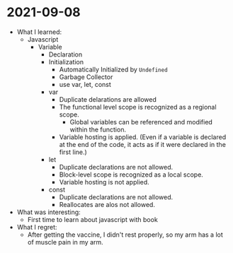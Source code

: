 # 2021-09-08

- What I learned: 
  - Javascript
    - Variable
      - Declaration
      - Initialization
        - Automatically Initialized by `Undefined`
        - Garbage Collector
        - use var, let, const
      - var
        - Duplicate delarations are allowed
        - The functional level scope is recognized as a regional scope.
          - Global variables can be referenced and modified within the function.
        - Variable hosting is applied. (Even if a variable is declared at the end of the code, it acts as if it were declared in the first line.)
      - let
        - Duplicate declarations are not allowed.
        - Block-level scope is recognized as a local scope.
        - Variable hosting is not applied. 
      - const
        - Duplicate declarations are not allowed.
        - Reallocates are alos not allowed.
- What was interesting: 
  - First time to learn about javascript with book
- What I regret: 
  - After getting the vaccine, I didn't rest properly, so my arm has a lot of muscle pain in my arm.